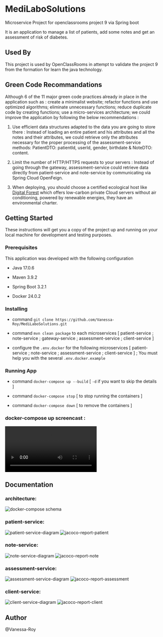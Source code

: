 # MediLaboSolutions

Microservice Project for openclassrooms project 9 via Spring boot

It is an application to manage a list of patients, add some notes and get an assessment of risk of diabetes.

## Used By

This project is used by OpenClassRooms in attempt to validate the project 9 from the formation for learn the java technology.

## Green Code Recommandations

Although 6 of the 11 major green code practices already in place in the application such as : create a minimalist website; refactor functions and use optimized algorithms; eliminate unnecessary functions; reduce duplicate code by creating functions; use a micro-services architecture; we could improve the application by following the below recommendations :

1. Use efficient data structures adapted to the data you are going to store there :
   Instead of loading an entire patient and his attributes and all the notes and their attributes, we could retrieve only the attributes necessary for the proper processing of the assessment-service methods: PatientDTO: patientId, userId, gender, birthdate & NoteDTO: content.

2. Limit the number of HTTP/HTTPS requests to your servers :
   Instead of going through the gateway, assessment-service could retrieve data directly from patient-service and note-service by communicating via Spring Cloud OpenFeign.

3. When deploying, you should choose a certified ecological host like [Digital Forest](https://digitalforest.fr/) which offers low-carbon private Cloud servers without air conditioning, powered by renewable energies, they have an environmental charter.

## Getting Started

These instructions will get you a copy of the project up and running on your local machine for development and testing purposes.

### Prerequisites

This application was developed with the following configuration

- Java 17.0.6

- Maven 3.9.2

- Spring Boot 3.2.1

- Docker 24.0.2

### Installing

- command `git clone https://github.com/Vanessa-Roy/MediLaboSolutions.git`

- command `mvn clean package` to each microservices [ patient-service ; note-service ; gateway-service ; assessment-service ; client-service ]

- configure the `.env.docker` for the following microservices [ patient-service ; note-service ; assessment-service ; client-service ] ; You must help you with the several `.env.docker.example`

### Running App

- command `docker-compose up --build` [ `-d` if you want to skip the details ]

- command `docker-compose stop` [ to stop running the containers ]

- command `docker-compose down` [ to remove the containers ]

### docker-compose up screencast :

<video src="[docker-compose-up-screecast.mp4](https://drive.google.com/file/d/1oVawFgWaxHi7KGwvUJeGKewAvfHKTL92/view?usp=sharing)" controls title="Title"></video>

## Documentation

### architecture:

![docker-compose schema](./docs/docker-compose.png)

### patient-service:

![patient-service-diagram](./docs/diagram-class-patient-service.png)
![jacoco-report-patient](./docs/jacoco-report-patient-service.png)

### note-service:

![note-service-diagram](./docs/diagram-class-note-service.png)
![jacoco-report-note](./docs/jacoco-report-note-service.png)

### assessment-service:

![assessment-service-diagram](./docs/diagram-class-assessment-service.png)
![jacoco-report-assessment](./docs/jacoco-report-assessment-service.png)

### client-service:

![client-service-diagram](./docs/diagram-class-client-service-1.png)
![jacoco-report-client](./docs/jacoco-report-client-service.png)

## Author

@Vanessa-Roy
